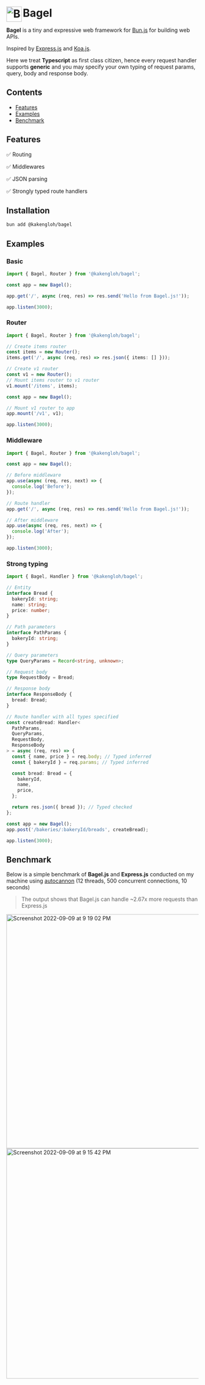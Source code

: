 <h1>
  <img width="40" align="left" alt="Bagel.js logo" src="https://user-images.githubusercontent.com/40446720/189159247-721df1ee-4dae-44bf-8693-257d0b78c576.svg" />
  <span>Bagel</span>
</h1>

**Bagel** is a tiny and expressive web framework for [Bun.js](https://bun.sh/) for building web APIs.

Inspired by [Express.js](https://expressjs.com/) and [Koa.js](https://koajs.com/).

Here we treat **Typescript** as first class citizen, hence every request handler supports **generic** and you may specify your own typing of request params, query, body and response body.

## Contents
- [Features](#features)
- [Examples](#examples)
- [Benchmark](#benchmark)

## Features
✅ Routing

✅ Middlewares

✅ JSON parsing

✅ Strongly typed route handlers

## Installation

```bash
bun add @kakengloh/bagel
```

## Examples

### Basic

```typescript
import { Bagel, Router } from '@kakengloh/bagel';

const app = new Bagel();

app.get('/', async (req, res) => res.send('Hello from Bagel.js!'));

app.listen(3000);
```

### Router
```typescript
import { Bagel, Router } from '@kakengloh/bagel';

// Create items router
const items = new Router();
items.get('/', async (req, res) => res.json({ items: [] }));

// Create v1 router
const v1 = new Router();
// Mount items router to v1 router
v1.mount('/items', items);

const app = new Bagel();

// Mount v1 router to app
app.mount('/v1', v1);

app.listen(3000);
```

### Middleware
```typescript
import { Bagel, Router } from '@kakengloh/bagel';

const app = new Bagel();

// Before middleware
app.use(async (req, res, next) => {
  console.log('Before');
});

// Route handler
app.get('/', async (req, res) => res.send('Hello from Bagel.js!'));

// After middleware
app.use(async (req, res, next) => {
  console.log('After');
});

app.listen(3000);
```

### Strong typing
```typescript
import { Bagel, Handler } from '@kakengloh/bagel';

// Entity
interface Bread {
  bakeryId: string;
  name: string;
  price: number;
}

// Path parameters
interface PathParams {
  bakeryId: string;
}

// Query parameters
type QueryParams = Record<string, unknown>;

// Request body
type RequestBody = Bread;

// Response body
interface ResponseBody {
  bread: Bread;
}

// Route handler with all types specified
const createBread: Handler<
  PathParams,
  QueryParams,
  RequestBody,
  ResponseBody
> = async (req, res) => {
  const { name, price } = req.body; // Typed inferred
  const { bakeryId } = req.params; // Typed inferred

  const bread: Bread = {
    bakeryId,
    name,
    price,
  };

  return res.json({ bread }); // Typed checked
};

const app = new Bagel();
app.post('/bakeries/:bakeryId/breads', createBread);

app.listen(3000);

```

## Benchmark
Below is a simple benchmark of **Bagel.js** and **Express.js** conducted on my machine using [autocannon](https://github.com/mcollina/autocannon) (12 threads, 500 concurrent connections, 10 seconds)

> The output shows that Bagel.js can handle ~2.67x more requests than Express.js

<img width="612" alt="Screenshot 2022-09-09 at 9 19 02 PM" src="https://user-images.githubusercontent.com/40446720/189360153-4178e19d-0d80-40b0-ad2e-404bec214e8b.png">
<img width="602" alt="Screenshot 2022-09-09 at 9 15 42 PM" src="https://user-images.githubusercontent.com/40446720/189360193-f5a68eb0-535b-4f0d-bde0-0cf680477fac.png">
